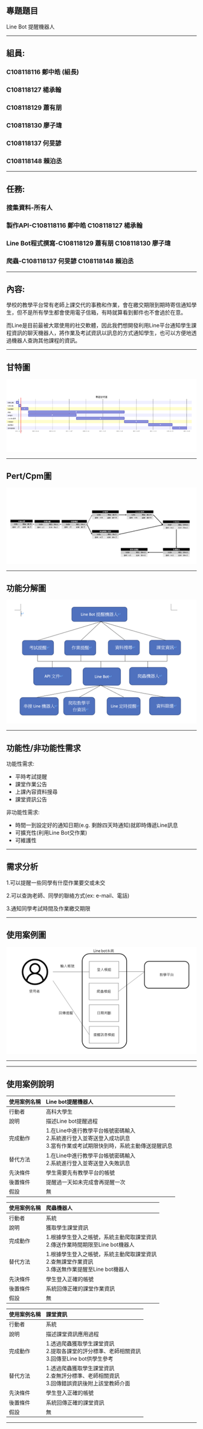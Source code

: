 ## 專題題目
Line Bot 提醒機器人



***
## 組員:
### C108118116 鄭中皓 (組長)
### C108118127 楊承翰
### C108118129 蕭有朋  
### C108118130 廖子瑋
### C108118137 何旻諺
### C108118148 賴泊丞
***
## 任務:
### 搜集資料-所有人
### 製作API-C108118116 鄭中皓 C108118127 楊承翰
### Line Bot程式撰寫-C108118129 蕭有朋 C108118130 廖子瑋
### 爬蟲-C108118137 何旻諺 C108118148 賴泊丞
***
## 內容:
學校的教學平台常有老師上課交代的事務和作業，會在繳交期限到期時寄信通知學生，但不是所有學生都會使用電子信箱，有時就算看到郵件也不會過於在意。

而Line是目前最被大眾使用的社交軟體，因此我們想開發利用Line平台通知學生課程資訊的聊天機器人，將作業及考試資訊以訊息的方式通知學生，也可以方便地透過機器人查詢其他課程的資訊。
***
## 甘特圖
![甘特圖](mermaid-diagram-20211017221823.png "甘特圖")



***
## Pert/Cpm圖
![PertCpm圖](pertcpm.jpg "PertCpm圖")

***
## 功能分解圖
![功能分解圖](功能分解圖.png "功能分解圖_")


***
## 功能性/非功能性需求
功能性需求:
- 平時考試提醒
- 課堂作業公告
- 上課內容資料搜尋
- 課堂資訊公告

非功能性需求:
- 時間一到設定好的通知日期(e.g. 剩餘四天時通知)就即時傳遞Line訊息
- 可擴充性(利用Line Bot交作業)
- 可維護性

***
## 需求分析
1.可以提醒一些同學有什麼作業要交或未交

2.可以查詢老師、同學的聯絡方式(ex: e-mail、電話)

3.通知同學考試時間及作業繳交期限

***
## 使用案例圖
![使用案例圖](使用案例圖.jpg "使用案例圖")


***

***
## 使用案例說明

| 使用案例名稱 |Line bot提醒機器人|
|:---|:---|
| 行動者 | 高科大學生 | 
| 說明 | 描述Line bot提醒過程 |
| 完成動作 |1.在Line中進行教學平台帳號密碼輸入<br>2.系統進行登入並寄送登入成功訊息<br>3.當有作業或考試期限快到時，系統主動傳送提醒訊息| 
| 替代方法 |1.在Line中進行教學平台帳號密碼輸入<br>2.系統進行登入並寄送登入失敗訊息| 
| 先決條件 | 學生需要先有教學平台的帳號 | 
| 後置條件 | 提醒過一天如未完成會再提醒一次 | 
| 假設 | 無 |

| 使用案例名稱 | 爬蟲機器人 |
|:---|:---|
| 行動者 | 系統 | 
| 說明 | 獲取學生課堂資訊 |
| 完成動作 |1.根據學生登入之帳號，系統主動爬取課堂資訊<br>2.傳送作業時間期限至Line bot機器人| 
| 替代方法 |1.根據學生登入之帳號，系統主動爬取課堂資訊<br>2.查無課堂作業資訊<br>3.傳送無作業提醒至Line bot機器人| 
| 先決條件 | 學生登入正確的帳號 | 
| 後置條件 | 系統回傳正確的課堂作業資訊 | 
| 假設 | 無 | 

| 使用案例名稱 | 課堂資訊 |
|:---|:---|
| 行動者 | 系統 | 
| 說明 | 描述課堂資訊應用過程 |
| 完成動作 |1.透過爬蟲獲取學生課堂資訊<br>2.提取各課堂的評分標準、老師相關資訊<br>3.回傳至Line bot供學生參考| 
| 替代方法 |1.透過爬蟲獲取學生課堂資訊<br>2.查無評分標準、老師相關資訊<br>3.回傳錯誤資訊後附上該堂教師介面| 
| 先決條件 | 學生登入正確的帳號 | 
| 後置條件 | 系統回傳正確的課堂資訊 | 
| 假設 | 無 | 

***

